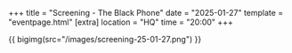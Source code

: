 +++
title = "Screening - The Black Phone"
date = "2025-01-27"
template = "eventpage.html"
[extra]
location = "HQ"
time = "20:00"
+++

{{ bigimg(src="/images/screening-25-01-27.png") }}

